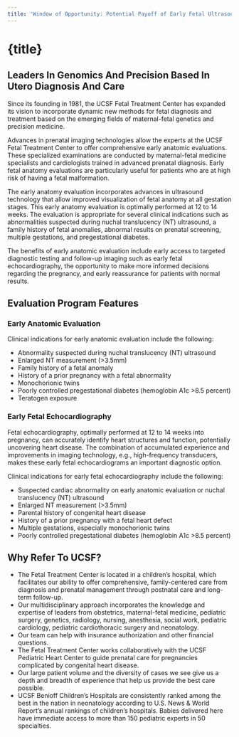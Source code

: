 ```yaml
---
title: 'Window of Opportunity: Potential Payoff of Early Fetal Ultrasound'
---
```


# {title}

<VideoEmbed videoId="ymQaOiE79zQ" />

## Leaders In Genomics And Precision Based In Utero Diagnosis And Care

Since its founding in 1981, the UCSF Fetal Treatment Center has expanded its vision to incorporate dynamic new methods for fetal diagnosis and treatment based on the emerging fields of maternal-fetal genetics and precision medicine.

Advances in prenatal imaging technologies allow the experts at the UCSF Fetal Treatment Center to offer comprehensive early anatomic evaluations. These specialized examinations are conducted by maternal-fetal medicine specialists and cardiologists trained in advanced prenatal diagnosis. Early fetal anatomy evaluations are particularly useful for patients who are at high risk of having a fetal malformation.

The early anatomy evaluation incorporates advances in ultrasound technology that allow improved visualization of fetal anatomy at all gestation stages. This early anatomy evaluation is optimally performed at 12 to 14 weeks. The evaluation is appropriate for several clinical indications such as abnormalities suspected during nuchal translucency (NT) ultrasound, a family history of fetal anomalies, abnormal results on prenatal screening, multiple gestations, and pregestational diabetes.

The benefits of early anatomic evaluation include early access to targeted diagnostic testing and follow-up imaging such as early fetal echocardiography, the opportunity to make more informed decisions regarding the pregnancy, and early reassurance for patients with normal results.

## Evaluation Program Features

### Early Anatomic Evaluation

Clinical indications for early anatomic evaluation include the following:

* Abnormality suspected during nuchal translucency (NT) ultrasound
* Enlarged NT measurement (>3.5mm)
* Family history of a fetal anomaly
* History of a prior pregnancy with a fetal abnormality
* Monochorionic twins
* Poorly controlled pregestational diabetes (hemoglobin A1c >8.5 percent)
* Teratogen exposure

### Early Fetal Echocardiography

Fetal echocardiography, optimally performed at 12 to 14 weeks into pregnancy, can accurately identify heart structures and function, potentially uncovering heart disease. The combination of accumulated experience and improvements in imaging technology, e.g., high-frequency transducers, makes these early fetal echocardiograms an important diagnostic option.

Clinical indications for early fetal echocardiography include the following:

* Suspected cardiac abnormality on early anatomic evaluation or nuchal
translucency (NT) ultrasound
* Enlarged NT measurement (>3.5mm)
* Parental history of congenital heart disease
* History of a prior pregnancy with a fetal heart defect
* Multiple gestations, especially monochorionic twins
* Poorly controlled pregestational diabetes (hemoglobin A1c >8.5 percent)

## Why Refer To UCSF?

* The Fetal Treatment Center is located in a children’s hospital, which facilitates our ability to offer comprehensive, family-centered care from diagnosis and prenatal management through postnatal care and long-term follow-up.
* Our multidisciplinary approach incorporates the knowledge and expertise of leaders from obstetrics, maternal-fetal medicine, pediatric surgery, genetics, radiology, nursing, anesthesia, social work, pediatric cardiology, pediatric cardiothoracic surgery and neonatology.
* Our team can help with insurance authorization and other financial questions.
* The Fetal Treatment Center works collaboratively with the UCSF Pediatric Heart Center to guide prenatal care for pregnancies complicated by congenital heart disease.
* Our large patient volume and the diversity of cases we see give us a depth and breadth of experience that help us provide the best care possible.
* UCSF Benioff Children’s Hospitals are consistently ranked among the best in the nation in neonatology according to U.S. News & World Report’s annual rankings of children’s hospitals. Babies delivered here have immediate access to more than 150 pediatric experts in 50 specialties.

<script>
    import VideoEmbed from "../components/VideoEmbed.svelte"
</script>